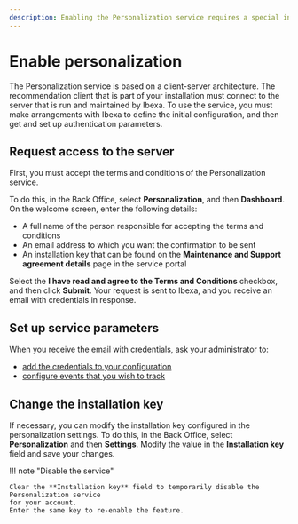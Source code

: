 ```yaml
---
description: Enabling the Personalization service requires a special installation key that Ibexa provides you with.
---
```


# Enable personalization

The Personalization service is based on a client-server architecture.
The recommendation client that is part of your installation must connect to 
the server that is run and maintained by Ibexa.
To use the service, you must make arrangements with Ibexa to define the initial 
configuration, and then get and set up authentication parameters.

## Request access to the server

First, you must accept the terms and conditions of the Personalization service.

To do this, in the Back Office, select **Personalization**, and then **Dashboard**.
On the welcome screen, enter the following details:

- A full name of the person responsible for accepting the terms and conditions
- An email address to which you want the confirmation to be sent
- An installation key that can be found on the **Maintenance and Support agreement details** page in the service portal

Select the **I have read and agree to the Terms and Conditions** checkbox, and then click **Submit**.
Your request is sent to Ibexa, and you receive an email with credentials in response.

## Set up service parameters

When you receive the email with credentials, ask your administrator to:

- [add the credentials to your configuration](https://doc.ibexa.co/en/latest/guide/personalization/enabling_personalization/#set-up-customer-credentials)
- [configure events that you wish to track](https://doc.ibexa.co/en/latest/guide/personalization/enabling_personalization/#set-up-item-type-tracking)

## Change the installation key

If necessary, you can modify the installation key configured in the personalization settings.
To do this, in the Back Office, select **Personalization** and then **Settings**.
Modify the value in the **Installation key** field and save your changes.

!!! note "Disable the service"

    Clear the **Installation key** field to temporarily disable the Personalization service 
    for your account.
    Enter the same key to re-enable the feature.
